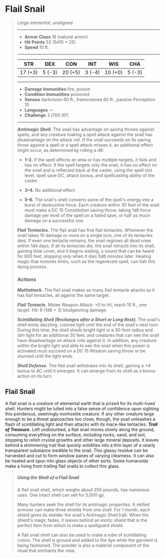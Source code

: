 # Flail Snail
>*Large elemental, unaligned*
>___
>- **Armor Class** 16 (natural armor)
>- **Hit Points** 52 (5d10 + 25)
>- **Speed** 10 ft.
>___
>|STR|DEX|CON|INT|WIS|CHA|
>|:---:|:---:|:---:|:---:|:---:|:---:|
>|17 (+3)|5 (-3)|20 (+5)|3 (-4)|10 (+0)|5 (-3)|
>___
>- **Damage Immunities** fire, poison
>- **Condition Immunities** poisoned
>- **Senses** darkvision 60 ft., tremorsense 60 ft., passive Perception 10
>- **Languages** —
>- **Challenge** 3 (700 XP)
>___
>***Antimagic Shell.*** The snail has advantage on saving throws against spells, and any creature making a spell attack against the snail has disadvantage on the attack roll. If the snail succeeds on its saving throw against a spell or a spell attack misses it, an additional effect might occur, as determined by rolling a d6:  
>- **1–2.** If the spell affects an area or has multiple targets, it fails and has no effect. If the spell targets only the snail, it has no effect on the snail and is reflected back at the caster, using the spell slot level, spell save DC, attack bonus, and spellcasting ability of the caster.
>
>- **3–4.** No additional effect.
>
>- **5–6.** The snail's shell converts some of the spell's energy into a burst of destructive force. Each creature within 30 feet of the snail must make a DC 15 Constitution saving throw, taking 1d6 force damage per level of the spell on a failed save, or half as much damage on a successful one.
>
>
>***Flail Tentacles.*** The flail snail has five flail tentacles. Whenever the snail takes 10 damage or more on a single turn, one of its tentacles dies. If even one tentacle remains, the snail regrows all dead ones within 1d4 days. If all its tentacles die, the snail retracts into its shell, gaining total cover, and it begins wailing, a sound that can be heard for 600 feet, stopping only when it dies 5d6 minutes later. Healing magic that restores limbs, such as the regenerate spell, can halt this dying process.  
>
>### Actions
>***Multiattack.*** The flail snail makes as many flail tentacle attacks as it has flail tentacles, all against the same target.  
>
>***Flail Tentacle.*** Melee Weapon Attack: +5 to hit, reach 10 ft., one target. Hit: 6 (1d6 + 3) bludgeoning damage.  
>
>***Scintillating Shell (Recharges after a Short or Long Rest).*** The snail's shell emits dazzling, colored light until the end of the snail's next turn. During this time, the shell sheds bright light in a 30-foot radius and dim light for an additional 30 feet, and creatures that can see the snail have disadvantage on attack rolls against it. In addition, any creature within the bright light and able to see the snail when this power is activated must succeed on a DC 15 Wisdom saving throw or be stunned until the light ends.  
>
>***Shell Defense.*** The flail snail withdraws into its shell, gaining a +4 bonus to AC until it emerges. It can emerge from its shell as a bonus action on its turn.
## Flail Snail
A flail snail is a creature of elemental earth that is prized for its multi-hued shell. Hunters might be lulled into a false sense of confidence upon sighting this ponderous, seemingly nonhostile creature. If any other creature large enough to be a threat approaches too close, though, the snail unleashes a flash of scintillating light and then attacks with its mace-like tentacles.
***Trail of Treasure.***  Left undisturbed, a flail snail moves slowly along the ground, consuming everything on the surface, including rocks, sand, and soil, stopping to relish crystal growths and other large mineral deposits. It leaves behind a shimmering trail that quickly solidifies into a thin layer of a nearly transparent substance inedible to the snail. This glassy residue can be harvested and cut to form window panes of varying clearness. It can also be heated and spun into glass objects of other sorts. Some humanoids make a living from trailing flail snails to collect this glass.
> ##### Using the Shell of a Flail Snail
>A flail snail shell, which weighs about 250 pounds, has numerous uses. One intact shell can sell for 5,000 gp.
>
>Many hunters seek the shell for its antimagic properties. A skilled armorer can make three shields from one shell. For 1 month, each shield gives its wielder the snail's Antimagic Shell trait. When the shield's magic fades, it leaves behind an exotic shield that is the perfect item from which to make a spellguard shield.
>
>A flail snail shell can also be used to make a robe of scintillating colors. The shell is ground and added to the dye while the garment is being fashioned. The powder is also a material component of the ritual that enchants the robe.
>